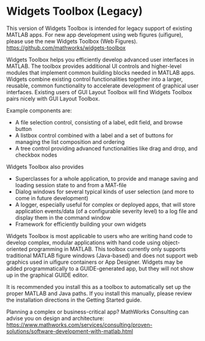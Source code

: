 # Widgets Toolbox (Legacy)

This version of Widgets Toolbox is intended for legacy support of existing MATLAB apps. For new app development using web figures (uifigure), please use the new Widgets Toolbox (Web Figures).
<New File Exchange URL>
https://github.com/mathworks/widgets-toolbox

Widgets Toolbox helps you efficiently develop advanced user interfaces in MATLAB. The toolbox provides additional UI controls and higher-level modules that implement common building blocks needed in MATLAB apps. Widgets combine existing control functionalities together into a larger, reusable, common functionality to accelerate development of graphical user interfaces. Existing users of GUI Layout Toolbox will find Widgets Toolbox pairs nicely with GUI Layout Toolbox.

Example components are:
- A file selection control, consisting of a label, edit field, and browse button
- A listbox control combined with a label and a set of buttons for managing the list composition and ordering
- A tree control providing advanced functionalities like drag and drop, and checkbox nodes

Widgets Toolbox also provides
- Superclasses for a whole application, to provide and manage saving and loading session state to and from a MAT-file
- Dialog windows for several typical kinds of user selection (and more to come in future development)
- A logger, especially useful for complex or deployed apps, that will store application events/data (of a configurable severity level) to a log file and display them in the command window
- Framework for efficiently building your own widgets

Widgets Toolbox is most applicable to users who are writing hand code to develop complex, modular applications with hand code using object-oriented programming in MATLAB. This toolbox currently only supports traditional MATLAB figure windows (Java-based) and does not support web graphics used in uifigure containers or App Designer. Widgets may be added programmatically to a GUIDE-generated app, but they will not show up in the graphical GUIDE editor.

It is recommended you install this as a toolbox to automatically set up the proper MATLAB and Java paths. If you install this manually, please review the installation directions in the Getting Started guide.

Planning a complex or business-critical app? MathWorks Consulting can advise you on design and architecture: https://www.mathworks.com/services/consulting/proven-solutions/software-development-with-matlab.html



